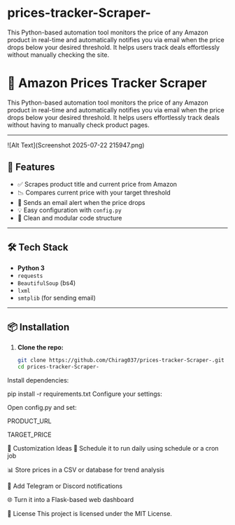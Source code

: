 # prices-tracker-Scraper-
This Python-based automation tool monitors the price of any Amazon product in real-time and automatically notifies you via email when the price drops below your desired threshold. It helps users track deals effortlessly without manually checking the site. 
# 🛒 Amazon Prices Tracker Scraper

This Python-based automation tool monitors the price of any Amazon product in real-time and automatically notifies you via email when the price drops below your desired threshold. It helps users effortlessly track deals without having to manually check product pages.

---
![Alt Text](Screenshot 2025-07-22 215947.png)

## 🚀 Features

- ✅ Scrapes product title and current price from Amazon
- 📉 Compares current price with your target threshold
- 📧 Sends an email alert when the price drops
- 💡 Easy configuration with `config.py`
- 🧰 Clean and modular code structure

---

## 🛠️ Tech Stack

- **Python 3**
- `requests`
- `BeautifulSoup` (bs4)
- `lxml`
- `smtplib` (for sending email)

---

## 📦 Installation

1. **Clone the repo:**
   ```bash
   git clone https://github.com/Chirag037/prices-tracker-Scraper-.git
   cd prices-tracker-Scraper-
Install dependencies:

pip install -r requirements.txt
Configure your settings:

Open config.py and set:

PRODUCT_URL

TARGET_PRICE








🧩 Customization Ideas
🔁 Schedule it to run daily using schedule or a cron job

📊 Store prices in a CSV or database for trend analysis

📲 Add Telegram or Discord notifications

🌐 Turn it into a Flask-based web dashboard

📄 License
This project is licensed under the MIT License.

